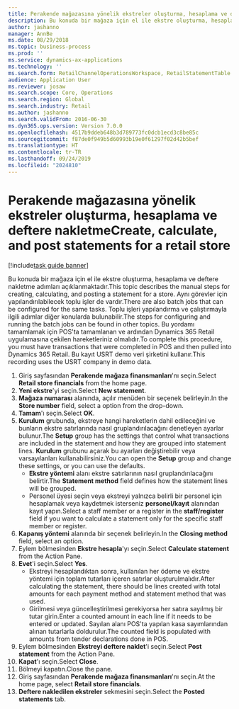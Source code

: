 ```yaml
---
title: Perakende mağazasına yönelik ekstreler oluşturma, hesaplama ve deftere nakletme
description: Bu konuda bir mağaza için el ile ekstre oluşturma, hesaplama ve deftere nakletme adımları açıklanmaktadır.
author: jashanno
manager: AnnBe
ms.date: 08/29/2018
ms.topic: business-process
ms.prod: ''
ms.service: dynamics-ax-applications
ms.technology: ''
ms.search.form: RetailChannelOperationsWorkspace, RetailStatementTable
audience: Application User
ms.reviewer: josaw
ms.search.scope: Core, Operations
ms.search.region: Global
ms.search.industry: Retail
ms.author: jashanno
ms.search.validFrom: 2016-06-30
ms.dyn365.ops.version: Version 7.0.0
ms.openlocfilehash: 4517b9ddeb648b3d789773fc0dcb1ecd3c8be85c
ms.sourcegitcommit: f87de0f949b5d60993b19e0f61297f02d42b5bef
ms.translationtype: HT
ms.contentlocale: tr-TR
ms.lasthandoff: 09/24/2019
ms.locfileid: "2024810"
---
```

# <a name="create-calculate-and-post-statements-for-a-retail-store"></a><span data-ttu-id="fb00a-103">Perakende mağazasına yönelik ekstreler oluşturma, hesaplama ve deftere nakletme</span><span class="sxs-lookup"><span data-stu-id="fb00a-103">Create, calculate, and post statements for a retail store</span></span>

[!include[task guide banner](../includes/task-guide-banner.md)]

<span data-ttu-id="fb00a-104">Bu konuda bir mağaza için el ile ekstre oluşturma, hesaplama ve deftere nakletme adımları açıklanmaktadır.</span><span class="sxs-lookup"><span data-stu-id="fb00a-104">This topic describes the manual steps for creating, calculating, and posting a statement for a store.</span></span> <span data-ttu-id="fb00a-105">Aynı görevler için yapılandırılabilecek toplu işler de vardır.</span><span class="sxs-lookup"><span data-stu-id="fb00a-105">There are also batch jobs that can be configured for the same tasks.</span></span> <span data-ttu-id="fb00a-106">Toplu işleri yapılandırma ve çalıştırmayla ilgili adımlar diğer konularda bulunabilir.</span><span class="sxs-lookup"><span data-stu-id="fb00a-106">The steps for configuring and running the batch jobs can be found in other topics.</span></span> <span data-ttu-id="fb00a-107">Bu yordamı tamamlamak için POS'ta tamamlanan ve ardından Dynamics 365 Retail uygulamasına çekilen hareketleriniz olmalıdır.</span><span class="sxs-lookup"><span data-stu-id="fb00a-107">To complete this procedure, you must have transactions that were completed in POS and then pulled into Dynamics 365 Retail.</span></span> <span data-ttu-id="fb00a-108">Bu kayıt USRT demo veri şirketini kullanır.</span><span class="sxs-lookup"><span data-stu-id="fb00a-108">This recording uses the USRT company in demo data.</span></span>

1. <span data-ttu-id="fb00a-109">Giriş sayfasından **Perakende mağaza finansmanları**'nı seçin.</span><span class="sxs-lookup"><span data-stu-id="fb00a-109">Select **Retail store financials** from the home page.</span></span>
2. <span data-ttu-id="fb00a-110">**Yeni ekstre**'yi seçin.</span><span class="sxs-lookup"><span data-stu-id="fb00a-110">Select **New statement**.</span></span>
3. <span data-ttu-id="fb00a-111">**Mağaza numarası** alanında, açılır menüden bir seçenek belirleyin.</span><span class="sxs-lookup"><span data-stu-id="fb00a-111">In the **Store number** field, select a option from the drop-down.</span></span>
4. <span data-ttu-id="fb00a-112">**Tamam**'ı seçin.</span><span class="sxs-lookup"><span data-stu-id="fb00a-112">Select **OK**.</span></span>
5. <span data-ttu-id="fb00a-113">**Kurulum** grubunda, ekstreye hangi hareketlerin dahil edileceğini ve bunların ekstre satırlarında nasıl gruplandırılacağını denetleyen ayarlar bulunur.</span><span class="sxs-lookup"><span data-stu-id="fb00a-113">The **Setup** group has the settings that control what transactions are included in the statement and how they are grouped into statement lines.</span></span> <span data-ttu-id="fb00a-114">**Kurulum** grubunu açarak bu ayarları değiştirebilir veya varsayılanları kullanabilirsiniz.</span><span class="sxs-lookup"><span data-stu-id="fb00a-114">You can open the **Setup** group and change these settings, or you can use the defaults.</span></span>  
    - <span data-ttu-id="fb00a-115">**Ekstre yöntemi** alanı ekstre satırlarının nasıl gruplandırılacağını belirtir.</span><span class="sxs-lookup"><span data-stu-id="fb00a-115">The **Statement method** field defines how the statement lines will be grouped.</span></span>  
    - <span data-ttu-id="fb00a-116">Personel üyesi seçin veya ekstreyi yalnızca belirli bir personel için hesaplamak veya kaydetmek isterseniz **personel/kayıt** alanından kayıt yapın.</span><span class="sxs-lookup"><span data-stu-id="fb00a-116">Select a staff member or a register in the **staff/register** field if you want to calculate a statement only for the specific staff member or register.</span></span>  
6. <span data-ttu-id="fb00a-117">**Kapanış yöntemi** alanında bir seçenek belirleyin.</span><span class="sxs-lookup"><span data-stu-id="fb00a-117">In the **Closing method** field, select an option.</span></span>
7. <span data-ttu-id="fb00a-118">Eylem bölmesinden **Ekstre hesapla**'yı seçin.</span><span class="sxs-lookup"><span data-stu-id="fb00a-118">Select **Calculate statement** from the Action Pane.</span></span>
8. <span data-ttu-id="fb00a-119">**Evet**'i seçin.</span><span class="sxs-lookup"><span data-stu-id="fb00a-119">Select **Yes**.</span></span>
    - <span data-ttu-id="fb00a-120">Ekstreyi hesaplandıktan sonra, kullanılan her ödeme ve ekstre yöntemi için toplam tutarları içeren satırlar oluşturulmalıdır.</span><span class="sxs-lookup"><span data-stu-id="fb00a-120">After calculating the statement, there should be lines created with total amounts for each payment method and statement method that was used.</span></span>  
    - <span data-ttu-id="fb00a-121">Girilmesi veya güncelleştirilmesi gerekiyorsa her satıra sayılmış bir tutar girin.</span><span class="sxs-lookup"><span data-stu-id="fb00a-121">Enter a counted amount in each line if it needs to be entered or updated.</span></span> <span data-ttu-id="fb00a-122">Sayılan alanı POS'ta yapılan kasa sayımlarından alınan tutarlarla doldurulur.</span><span class="sxs-lookup"><span data-stu-id="fb00a-122">The counted field is populated with amounts from tender declarations done in POS.</span></span>  
9. <span data-ttu-id="fb00a-123">Eylem bölmesinden **Ekstreyi deftere naklet**'i seçin.</span><span class="sxs-lookup"><span data-stu-id="fb00a-123">Select **Post statement** from the Action Pane.</span></span>
10. <span data-ttu-id="fb00a-124">**Kapat**'ı seçin.</span><span class="sxs-lookup"><span data-stu-id="fb00a-124">Select **Close**.</span></span>
11. <span data-ttu-id="fb00a-125">Bölmeyi kapatın.</span><span class="sxs-lookup"><span data-stu-id="fb00a-125">Close the pane.</span></span>
12. <span data-ttu-id="fb00a-126">Giriş sayfasından **Perakende mağaza finansmanları**'nı seçin.</span><span class="sxs-lookup"><span data-stu-id="fb00a-126">At the home page, select **Retail store financials**.</span></span>
13. <span data-ttu-id="fb00a-127">**Deftere nakledilen ekstreler** sekmesini seçin.</span><span class="sxs-lookup"><span data-stu-id="fb00a-127">Select the **Posted statements** tab.</span></span>

